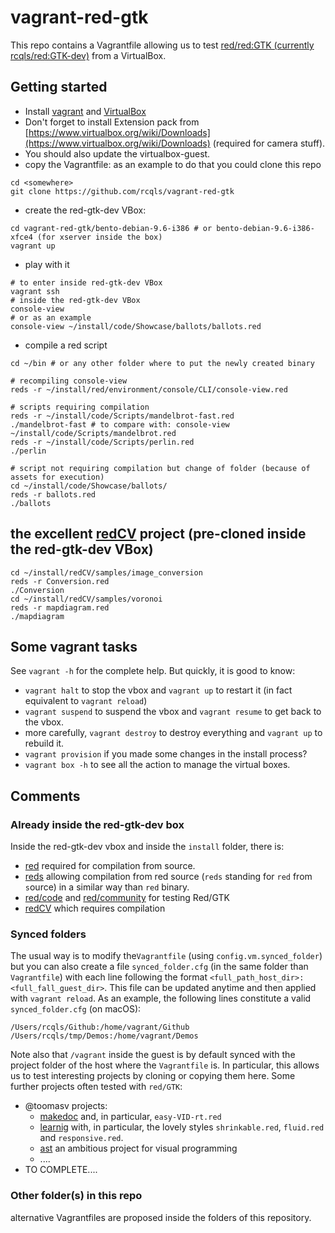 # vagrant-red-gtk

This repo contains a Vagrantfile allowing us to test [red/red:GTK (currently rcqls/red:GTK-dev)](https://github.com/rcqls/red/tree/GTK-dev) from a VirtualBox.

## Getting started

* Install [vagrant](https://www.vagrantup.com) and [VirtualBox](https://www.virtualbox.org)
* Don't forget to install Extension pack from [https://www.virtualbox.org/wiki/Downloads](https://www.virtualbox.org/wiki/Downloads) (required for camera stuff).
* You should also update the virtualbox-guest.
* copy the Vagrantfile: as an example to do that you could clone this repo 
```
cd <somewhere>
git clone https://github.com/rcqls/vagrant-red-gtk
```
* create the red-gtk-dev VBox:
```
cd vagrant-red-gtk/bento-debian-9.6-i386 # or bento-debian-9.6-i386-xfce4 (for xserver inside the box)
vagrant up
```
* play with it
```
# to enter inside red-gtk-dev VBox
vagrant ssh
# inside the red-gtk-dev VBox
console-view
# or as an example
console-view ~/install/code/Showcase/ballots/ballots.red
```
* compile a red script
```
cd ~/bin # or any other folder where to put the newly created binary

# recompiling console-view
reds -r ~/install/red/environment/console/CLI/console-view.red

# scripts requiring compilation
reds -r ~/install/code/Scripts/mandelbrot-fast.red
./mandelbrot-fast # to compare with: console-view ~/install/code/Scripts/mandelbrot.red
reds -r ~/install/code/Scripts/perlin.red
./perlin

# script not requiring compilation but change of folder (because of assets for execution)
cd ~/install/code/Showcase/ballots/
reds -r ballots.red
./ballots
```

## the excellent [redCV](https://github.com/ldci/redCV) project (pre-cloned inside the red-gtk-dev VBox)

```
cd ~/install/redCV/samples/image_conversion
reds -r Conversion.red
./Conversion
cd ~/install/redCV/samples/voronoi
reds -r mapdiagram.red
./mapdiagram
```

## Some vagrant tasks

See `vagrant -h` for the complete help. But quickly, it is good to know:

* `vagrant halt` to stop the vbox and `vagrant up` to restart it (in fact equivalent to `vagrant reload`)
* `vagrant suspend` to suspend the vbox and `vagrant resume` to get back to the vbox.
* more carefully, `vagrant destroy` to destroy everything and `vagrant up` to rebuild it.
* `vagrant provision` if you made some changes in the install process?
* `vagrant box -h` to see all the action to manage the virtual boxes.

## Comments

### Already inside the red-gtk-dev box

Inside the red-gtk-dev vbox and inside the `install` folder, there is:


* [red](https://github.com/rcqls/red/tree/GTK-dev) required for compilation from source.
* [reds](https://github.com/rcqls/reds) allowing compilation from red source (`reds` standing for `red` from `s`ource) in a similar way than `red` binary.
* [red/code](https://github.com/red/code) and [red/community](https://github.com/red/community) for testing Red/GTK
* [redCV](https://github.com/ldci/redCV) which requires compilation


### Synced folders

The usual way is to modify the`Vagrantfile` (using `config.vm.synced_folder`) but you can also create a file `synced_folder.cfg` (in the same folder than `Vagrantfile`) with each line following the format `<full_path_host_dir>:<full_fall_guest_dir>`. This file can be updated anytime and then applied with `vagrant reload`. As an example, the following lines constitute a valid `synced_folder.cfg` (on macOS):
```
/Users/rcqls/Github:/home/vagrant/Github
/Users/rcqls/tmp/Demos:/home/vagrant/Demos
```

Note also that `/vagrant` inside the guest is by default synced with the project folder of the host where the `Vagrantfile` is. In particular, this allows us to test interesting projects by cloning or copying them here. Some further projects often tested with `red/GTK`:

* @toomasv projects:
	* [makedoc](https://github.com/toomasv/makedoc) and, in particular, `easy-VID-rt.red`
	* [learnig](https://github.com/toomasv/learning) with, in particular, the lovely styles `shrinkable.red`, `fluid.red` and `responsive.red`.
	* [ast](https://github.com/toomasv/ast) an ambitious project for visual programming 
	* ....
* TO COMPLETE....

### Other folder(s) in this repo

alternative Vagrantfiles are  proposed inside the folders of this repository.